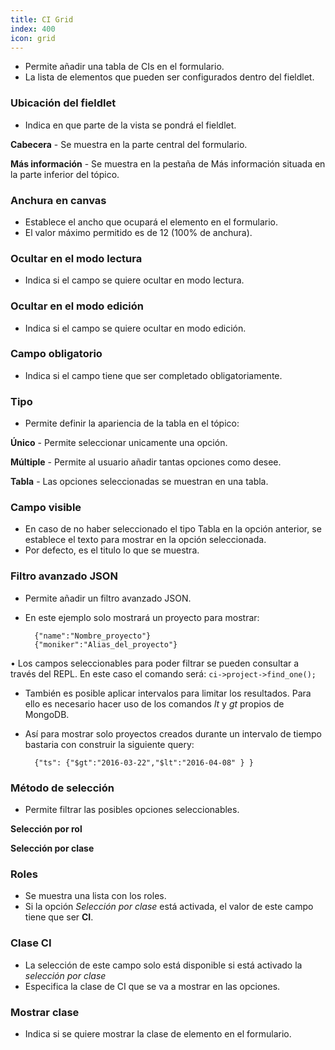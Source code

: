 ```yaml
---
title: CI Grid
index: 400
icon: grid
---
```

* Permite añadir una tabla de CIs en el formulario.
* La lista de elementos que pueden ser configurados dentro del fieldlet.


### Ubicación del fieldlet
* Indica en que parte de la vista se pondrá el fieldlet.

**Cabecera** - Se muestra en la parte central del formulario.

**Más información** - Se muestra en la pestaña de Más información situada en la parte inferior del tópico.



### Anchura en canvas
* Establece el ancho que ocupará el elemento en el formulario.
* El valor máximo permitido es de 12 (100% de anchura).


### Ocultar en el modo lectura
* Indica si el campo se quiere ocultar en modo lectura.


### Ocultar en el modo edición
* Indica si el campo se quiere ocultar en modo edición.


### Campo obligatorio
* Indica si el campo tiene que ser completado obligatoriamente.



### Tipo
* Permite definir la apariencia de la tabla en el tópico:

**Único** - Permite seleccionar unicamente una opción.

**Múltiple** - Permite al usuario añadir tantas opciones como desee.

**Tabla** - Las opciones seleccionadas se muestran en una tabla.



### Campo visible
* En caso de no haber seleccionado el tipo Tabla en la opción anterior, se establece el texto para mostrar en la opción seleccionada.
* Por defecto, es el titulo lo que se muestra.


### Filtro avanzado JSON
* Permite añadir un filtro avanzado JSON.
* En este ejemplo solo mostrará un proyecto para mostrar:

        {"name":"Nombre_proyecto"}
        {"moniker":"Alias_del_proyecto"}



• Los campos seleccionables para poder filtrar se pueden consultar a través del REPL. En este caso el comando será: `ci->project->find_one();`

* También es posible aplicar intervalos para limitar los resultados. Para ello es necesario hacer uso de los comandos *lt* y *gt* propios de MongoDB.
* Así para mostrar solo proyectos creados durante un intervalo de tiempo bastaria con construir la siguiente query:

        {"ts": {"$gt":"2016-03-22","$lt":"2016-04-08" } }




### Método de selección
* Permite filtrar las posibles opciones seleccionables. <br />

**Selección por rol**

**Selección por clase**



### Roles
* Se muestra una lista con los roles.
* Si la opción *Selección por clase* está activada, el valor de este campo tiene que ser **CI**.



### Clase CI
* La selección de este campo solo está disponible si está activado la *selección por clase*
* Especifica la clase de CI que se va a mostrar en las opciones.


### Mostrar clase
* Indica si se quiere mostrar la clase de elemento en el formulario.
